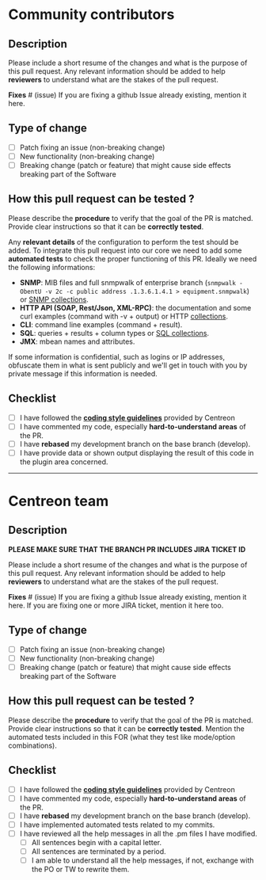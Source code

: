 # Community contributors

## Description

Please include a short resume of the changes and what is the purpose of this pull request. 
Any relevant information should be added to help **reviewers** to understand what are the stakes 
of the pull request.

**Fixes** # (issue)
If you are fixing a github Issue already existing, mention it here.

## Type of change

- [ ] Patch fixing an issue (non-breaking change)
- [ ] New functionality (non-breaking change)
- [ ] Breaking change (patch or feature) that might cause side effects breaking part of the Software

## How this pull request can be tested ?

Please describe the **procedure** to verify that the goal of the PR is matched. 
Provide clear instructions so that it can be **correctly tested**.

Any **relevant details** of the configuration to perform the test should be added.
To integrate this pull request into our core we need to add some **automated tests** to check the proper 
functioning of this PR. Ideally we need the following informations:
* **SNMP**: MIB files and full snmpwalk of enterprise branch (`snmpwalk -ObentU -v 2c -c public address .1.3.6.1.4.1 > equipment.snmpwalk`) or [SNMP collections](https://thewatch.centreon.com/product-how-to-21/snmp-collection-tutorial-132).
* **HTTP API (SOAP, Rest/Json, XML-RPC)**: the documentation and some curl examples (command with -v + output) or HTTP [collections](https://thewatch.centreon.com/data-collection-6/centreon-plugins-discover-collection-modes-131).
* **CLI**: command line examples (command + result).
* **SQL**: queries + results + column types or [SQL collections](https://thewatch.centreon.com/product-how-to-21/sql-collection-tutorial-134).
* **JMX**: mbean names and attributes.

If some information is confidential, such as logins or IP addresses, obfuscate them in what is sent 
publicly and we'll get in touch with you by private message if this information is needed.

## Checklist

- [ ] I have followed the **[coding style guidelines](https://github.com/centreon/centreon-plugins/blob/develop/doc/en/developer/plugins_global.md#5-code-style-guidelines)** provided by Centreon
- [ ] I have commented my code, especially **hard-to-understand areas** of the PR.
- [ ] I have **rebased** my development branch on the base branch (develop).
- [ ] I have provide data or shown output displaying the result of this code in the plugin area concerned.

------------------------------------------------------------------------------------------------------
# Centreon team

## Description

**PLEASE MAKE SURE THAT THE BRANCH PR INCLUDES JIRA TICKET ID**

Please include a short resume of the changes and what is the purpose of this pull request. 
Any relevant information should be added to help **reviewers** to understand what are the stakes 
of the pull request.

**Fixes** # (issue)
If you are fixing a github Issue already existing, mention it here.
If you are fixing one or more JIRA ticket, mention it here too.

## Type of change

- [ ] Patch fixing an issue (non-breaking change)
- [ ] New functionality (non-breaking change)
- [ ] Breaking change (patch or feature) that might cause side effects breaking part of the Software

## How this pull request can be tested ?

Please describe the **procedure** to verify that the goal of the PR is matched. 
Provide clear instructions so that it can be **correctly tested**.
Mention the automated tests included in this FOR (what they test like mode/option combinations).

## Checklist

- [ ] I have followed the **[coding style guidelines](https://github.com/centreon/centreon-plugins/blob/develop/doc/en/developer/plugins_global.md#5-code-style-guidelines)** provided by Centreon
- [ ] I have commented my code, especially **hard-to-understand areas** of the PR.
- [ ] I have **rebased** my development branch on the base branch (develop).
- [ ] I have implemented automated tests related to my commits.
- [ ] I have reviewed all the help messages in all the .pm files I have modified.
  - [ ] All sentences begin with a capital letter.
  - [ ] All sentences are terminated by a period.
  - [ ] I am able to understand all the help messages, if not, exchange with the PO or TW to rewrite them.